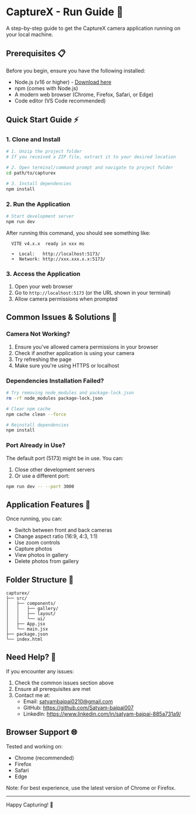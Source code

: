 # CaptureX - Run Guide 🚀

A step-by-step guide to get the CaptureX camera application running on your local machine.

## Prerequisites 📋

Before you begin, ensure you have the following installed:

- Node.js (v16 or higher) - [Download here](https://nodejs.org/)
- npm (comes with Node.js)
- A modern web browser (Chrome, Firefox, Safari, or Edge)
- Code editor (VS Code recommended)

## Quick Start Guide ⚡

### 1. Clone and Install

```bash
# 1. Unzip the project folder
# If you received a ZIP file, extract it to your desired location

# 2. Open terminal/command prompt and navigate to project folder
cd path/to/capturex

# 3. Install dependencies
npm install
```

### 2. Run the Application

```bash
# Start development server
npm run dev
```

After running this command, you should see something like:

```
  VITE v4.x.x  ready in xxx ms

  ➜  Local:   http://localhost:5173/
  ➜  Network: http://xxx.xxx.x.x:5173/
```

### 3. Access the Application

1. Open your web browser
2. Go to `http://localhost:5173` (or the URL shown in your terminal)
3. Allow camera permissions when prompted

## Common Issues & Solutions 🔧

### Camera Not Working?

1. Ensure you've allowed camera permissions in your browser
2. Check if another application is using your camera
3. Try refreshing the page
4. Make sure you're using HTTPS or localhost

### Dependencies Installation Failed?

```bash
# Try removing node_modules and package-lock.json
rm -rf node_modules package-lock.json

# Clear npm cache
npm cache clean --force

# Reinstall dependencies
npm install
```

### Port Already in Use?

The default port (5173) might be in use. You can:

1. Close other development servers
2. Or use a different port:

```bash
npm run dev -- --port 3000
```

## Application Features 📱

Once running, you can:

- Switch between front and back cameras
- Change aspect ratio (16:9, 4:3, 1:1)
- Use zoom controls
- Capture photos
- View photos in gallery
- Delete photos from gallery

## Folder Structure 📁

```
capturex/
├── src/
│   ├── components/
│   │   ├── gallery/
│   │   ├── layout/
│   │   └── ui/
│   ├── App.jsx
│   └── main.jsx
├── package.json
└── index.html
```

## Need Help? 🤝

If you encounter any issues:

1. Check the common issues section above
2. Ensure all prerequisites are met
3. Contact me at:
   - Email: satyambajpai0210@gmail.com
   - GitHub: https://github.com/Satyam-bajpai007
   - LinkedIn: https://www.linkedin.com/in/satyam-bajpai-885a731a9/

## Browser Support 🌐

Tested and working on:

- Chrome (recommended)
- Firefox
- Safari
- Edge

Note: For best experience, use the latest version of Chrome or Firefox.

---

Happy Capturing! 📸
